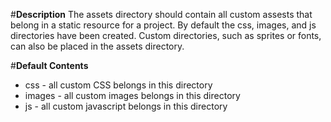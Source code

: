 #**Description**
The assets directory should contain all custom assests that belong in a static resource for a project.  By default the css, images, and js directories have been created.  Custom directories, such as sprites or fonts, can also be placed in the assets directory.

#**Default Contents**
- css - all custom CSS belongs in this directory
- images - all custom images belongs in this directory
- js - all custom javascript belongs in this directory